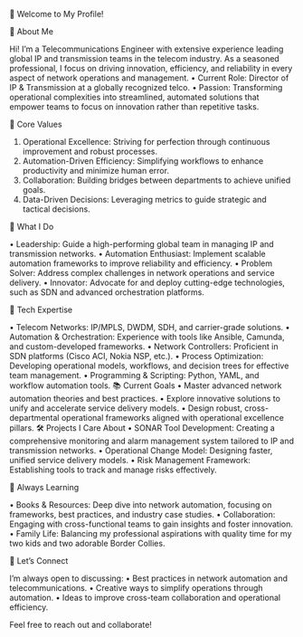 👋 Welcome to My Profile!

📌 About Me

Hi! I’m a Telecommunications Engineer with extensive experience leading global IP and transmission teams in the telecom industry. As a seasoned professional, I focus on driving innovation, efficiency, and reliability in every aspect of network operations and management.
• Current Role: Director of IP & Transmission at a globally recognized telco.
• Passion: Transforming operational complexities into streamlined, automated solutions that empower teams to focus on innovation rather than repetitive tasks.

🌟 Core Values

1. Operational Excellence: Striving for perfection through continuous improvement and robust processes.
2. Automation-Driven Efficiency: Simplifying workflows to enhance productivity and minimize human error.
3. Collaboration: Building bridges between departments to achieve unified goals.
4. Data-Driven Decisions: Leveraging metrics to guide strategic and tactical decisions.
   
🚀 What I Do

• Leadership: Guide a high-performing global team in managing IP and transmission networks.
• Automation Enthusiast: Implement scalable automation frameworks to improve reliability and efficiency.
• Problem Solver: Address complex challenges in network operations and service delivery.
• Innovator: Advocate for and deploy cutting-edge technologies, such as SDN and advanced orchestration platforms.

🔧 Tech Expertise

• Telecom Networks: IP/MPLS, DWDM, SDH, and carrier-grade solutions.
• Automation & Orchestration: Experience with tools like Ansible, Camunda, and custom-developed frameworks.
• Network Controllers: Proficient in SDN platforms (Cisco ACI, Nokia NSP, etc.).
• Process Optimization: Developing operational models, workflows, and decision trees for effective team management.
• Programming & Scripting: Python, YAML, and workflow automation tools.
📚 Current Goals
• Master advanced network automation theories and best practices.
• Explore innovative solutions to unify and accelerate service delivery models.
• Design robust, cross-departmental operational frameworks aligned with operational excellence pillars.
🛠️ Projects I Care About
• SONAR Tool Development: Creating a comprehensive monitoring and alarm management system tailored to IP and transmission networks.
• Operational Change Model: Designing faster, unified service delivery models.
• Risk Management Framework: Establishing tools to track and manage risks effectively.

🌱 Always Learning

• Books & Resources: Deep dive into network automation, focusing on frameworks, best practices, and industry case studies.
• Collaboration: Engaging with cross-functional teams to gain insights and foster innovation.
• Family Life: Balancing my professional aspirations with quality time for my two kids and two adorable Border Collies.

🤝 Let’s Connect

I’m always open to discussing:
• Best practices in network automation and telecommunications.
• Creative ways to simplify operations through automation.
• Ideas to improve cross-team collaboration and operational efficiency.

Feel free to reach out and collaborate!
